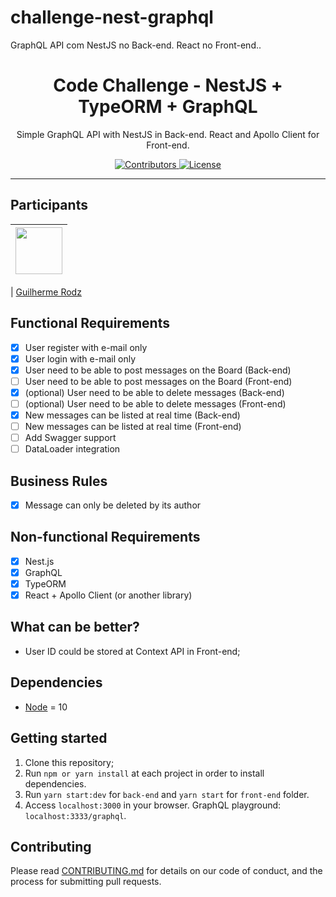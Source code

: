 # challenge-nest-graphql
GraphQL API com NestJS no Back-end. React no Front-end..

<h1 align="center">
Code Challenge - NestJS + TypeORM + GraphQL
</h1>

<p align="center">Simple GraphQL API with NestJS in Back-end. React and Apollo Client for Front-end.</p>

<p align="center">
  <a href="https://github.com/Rocketseat/youtube-challenge-nestjs-graphql/graphs/contributors">
    <img src="https://img.shields.io/github/contributors/rocketseat/youtube-challenge-nestjs-graphql?color=%237159c1&logoColor=%237159c1&style=flat" alt="Contributors">
  </a>
  <a href="https://opensource.org/licenses/MIT">
    <img src="https://img.shields.io/github/license/rocketseat/youtube-challenge-nestjs-graphql?color=%237159c1&logo=mit" alt="License">
  </a>
</p>

<hr>

## Participants

| [<img src="https://avatars3.githubusercontent.com/u/10366880?s=460&v=4" width="75px;"/>](https://github.com/guilhermerodz) |
| :------------------------------------------------------------------------------------------------------------------------: |


| [Guilherme Rodz](https://github.com/guilhermerodz)

## Functional Requirements

- [x] User register with e-mail only
- [x] User login with e-mail only
- [x] User need to be able to post messages on the Board (Back-end)
- [ ] User need to be able to post messages on the Board (Front-end)
- [x] (optional) User need to be able to delete messages (Back-end)
- [ ] (optional) User need to be able to delete messages (Front-end)
- [x] New messages can be listed at real time (Back-end)
- [ ] New messages can be listed at real time (Front-end)
- [ ] Add Swagger support
- [ ] DataLoader integration

## Business Rules

- [x] Message can only be deleted by its author

## Non-functional Requirements

- [x] Nest.js
- [x] GraphQL
- [x] TypeORM
- [x] React + Apollo Client (or another library)

## What can be better?

- User ID could be stored at Context API in Front-end;

## Dependencies

- [Node](https://nodejs.org/en/) = 10

## Getting started

1. Clone this repository;<br />
2. Run `npm or yarn install` at each project in order to install dependencies.<br />
3. Run `yarn start:dev` for `back-end` and `yarn start` for `front-end` folder.<br />
4. Access `localhost:3000` in your browser. GraphQL playground: `localhost:3333/graphql`.<br />

## Contributing

Please read [CONTRIBUTING.md](CONTRIBUTING.md) for details on our code of conduct, and the process for submitting pull requests.
